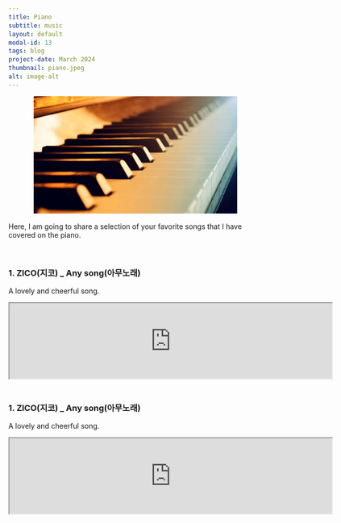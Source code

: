 ```yaml
---
title: Piano
subtitle: music
layout: default
modal-id: 13
tags: blog
project-date: March 2024
thumbnail: piano.jpeg
alt: image-alt
---
```

<html>
<head>
    <meta name="viewport" content="width=device-width, initial-scale=1.0">
    <style>
        table {
            border-collapse: separate;
            border-spacing: 10px;
        }
        table img {
            max-width: 100%;
            height: auto;
        }
    </style>
</head>
<body>
    <div style="text-align: center;">
        <img src="img/blog/piano.jpeg" alt="market" style="max-width: 80%; height: auto;">
    </div>
    <p>Here, I am going to share a selection of your favorite songs that I have covered on the piano.</p>
    <br>
    <h3>1. ZICO(지코) _ Any song(아무노래) </h3>
    <p>A lovely and cheerful song.</p>
    <div style="text-align: center;">
        <iframe src="https://drive.google.com/file/d/1wF7HRHfqUN3DBWr0k73CSlzYGSMDq9Lg/view?usp=sharing" width="640"></iframe>
    </div>
    <br>
    <h3>1. ZICO(지코) _ Any song(아무노래) </h3>
    <p>A lovely and cheerful song.</p>
    <div style="text-align: center;">
        <iframe src="https://drive.google.com/file/d/1wF7HRHfqUN3DBWr0k73CSlzYGSMDq9Lg/view?usp=sharing" width="640"></iframe>
    </div>

   
</body>
</html>

